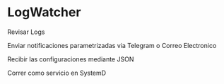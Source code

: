 # LogWatcher

Revisar Logs

Enviar notificaciones parametrizadas via Telegram o Correo Electronico

Recibir las configuraciones mediante JSON

Correr como servicio en SystemD

